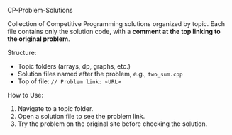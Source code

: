 CP-Problem-Solutions

Collection of Competitive Programming solutions organized by topic. Each file contains only the solution code, with a **comment at the top linking to the original problem**.

Structure:

* Topic folders (arrays, dp, graphs, etc.)
* Solution files named after the problem, e.g., `two_sum.cpp`
* Top of file: `// Problem link: <URL>`

How to Use:

1. Navigate to a topic folder.
2. Open a solution file to see the problem link.
3. Try the problem on the original site before checking the solution.
